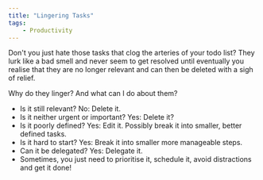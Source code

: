 ```yaml
---
title: "Lingering Tasks"
tags:
    - Productivity
---
```


Don't you just hate those tasks that clog the arteries of your todo list? They lurk like a bad smell and never seem to get resolved until eventually you realise that they are no longer relevant and can then be deleted with a sigh of relief.

Why do they linger? And what can I do about them?

- Is it still relevant? No: Delete it.
- Is it neither urgent or important? Yes: Delete it?
- Is it poorly defined? Yes: Edit it. Possibly break it into smaller, better defined tasks.
- Is it hard to start? Yes: Break it into smaller more manageable steps.
- Can it be delegated? Yes: Delegate it.
- Sometimes, you just need to prioritise it, schedule it, avoid distractions and get it done!
